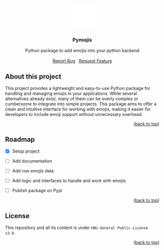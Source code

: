<a name="readme-top"></a>

<br />
<div align="center">
  <a href="#">
    <img src="./public_assets/logo.svg" alt="Logo" width="80" height="80">
  </a>
  <h3 align="center">Pymojis</h3>

  <p align="center">
    Python package to add emojis into your python backend
    <br />
    <br />
    <a href="https://github.com/pallandir/pymojis/issues">Report Bug</a>
    ·
    <a href="https://github.com/pallandir/pymojis/issues">Request Feature</a>
  </p>
</div>

## About this project

This project provides a lightweight and easy-to-use Python package for handling and managing emojis in your applications. While several alternatives already exist, many of them can be overly complex or cumbersome to integrate into simple projects. This package aims to offer a clean and intuitive interface for working with emojis, making it easier for developers to include emoji support without unnecessary overhead.



<p align="right">(<a href="#readme-top">back to top</a>)</p>

## Roadmap

- [x] Setup project
- [ ] Add documentation
- [ ] Add row emojis data
- [ ] Add logic and interfaces to handle and work with emojis
- [ ] Publish package on Pypi


<p align="right">(<a href="#readme-top">back to top</a>)</p>

## License

This repository and all its content is under `GNU General Public License v3.0`.

<p align="right">(<a href="#readme-top">back to top</a>)</p>
